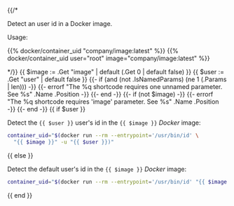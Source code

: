 {{/*

Detect an user id in a Docker image.

Usage:

{{% docker/container_uid "company/image:latest" %}}
{{% docker/container_uid user="root" image="company/image:latest" %}}

*/}}
{{ $image := .Get "image" | default (.Get 0 | default false) }}
{{ $user := .Get "user" | default false }}
{{- if (and (not .IsNamedParams) (ne 1 (.Params | len))) -}}
  {{-
    errorf
    "The %q shortcode requires one unnamed parameter. See %s"
    .Name .Position
  -}}
{{- end -}}
{{- if (not $image) -}}
  {{-
    errorf
    "The %q shortcode requires 'image' parameter. See %s"
    .Name .Position
  -}}
{{- end -}}
{{ if $user }}

Detect the `{{ $user }}` user's id in the `{{ $image }}` _Docker_ image:

```bash
container_uid="$(docker run --rm --entrypoint='/usr/bin/id' \
  "{{ $image }}" -u "{{ $user }})"
```

{{ else }}

Detect the default user's id in the `{{ $image }}` _Docker_ image:

```bash
container_uid="$(docker run --rm --entrypoint='/usr/bin/id' "{{ $image }}" -u)"
```

{{ end }}
